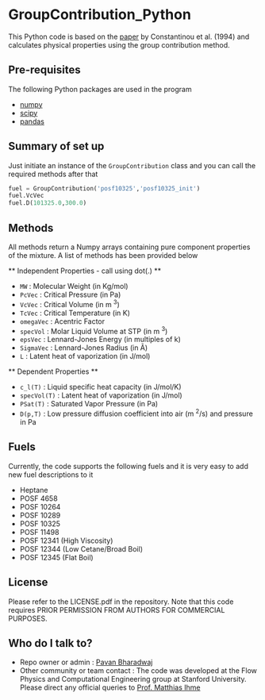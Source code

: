 # GroupContribution_Python #

This Python code is based on the [paper](http://onlinelibrary.wiley.com/doi/10.1002/aic.690401011/abstract) by Constantinou et al. (1994) and calculates physical properties using the group contribution method.

## Pre-requisites ##

The following Python packages are used in the program

* [numpy](http://www.numpy.org/)
* [scipy](https://www.scipy.org/)
* [pandas](https://pandas.pydata.org/)

## Summary of set up ##

Just initiate an instance of the `GroupContribution` class and you can call the required methods after that

```python
fuel = GroupContribution('posf10325','posf10325_init')
fuel.VcVec
fuel.D(101325.0,300.0)
```

## Methods ##

All methods return a Numpy arrays containing pure component properties of the mixture. A list of methods has been provided below

** Independent Properties - call using dot(.) **

* `MW` : Molecular Weight (in Kg/mol)
* `PcVec` : Critical Pressure (in Pa)
* `VcVec` : Critical Volume (in m <sup>3</sup>)
* `TcVec` : Critical Temperature (in K)
* `omegaVec` : Acentric Factor
* `specVol` : Molar Liquid Volume at STP (in m <sup>3</sup>)
* `epsVec` : Lennard-Jones Energy (in multiples of k)
* `SigmaVec` : Lennard-Jones Radius (in Ã)
* `L` : Latent heat of vaporization (in J/mol)

** Dependent Properties **

* `c_l(T)` : Liquid specific heat capacity (in J/mol/K)
* `specVol(T)` : Latent heat of vaporization (in J/mol)
* `PSat(T)` : Saturated Vapor Pressure (in Pa)
* `D(p,T)` : Low pressure diffusion coefficient into air (m <sup>2</sup>/s) and pressure in Pa

## Fuels ##

Currently, the code supports the following fuels and it is very easy to add new fuel descriptions to it

* Heptane 
* POSF 4658
* POSF 10264 
* POSF 10289 
* POSF 10325 
* POSF 11498 
* POSF 12341 (High Viscosity)
* POSF 12344 (Low Cetane/Broad Boil)
* POSF 12345 (Flat Boil)

## License ##

Please refer to the LICENSE.pdf in the repository. Note that this code requires PRIOR PERMISSION FROM AUTHORS FOR COMMERCIAL PURPOSES.

## Who do I talk to? ##

* Repo owner or admin : [Pavan Bharadwaj](https://github.com/gpavanb)
* Other community or team contact : The code was developed at the Flow Physics and Computational Engineering group at Stanford University. Please direct any official queries to [Prof. Matthias Ihme](mailto:mihme@stanford.edu)


